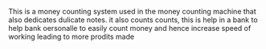This is a money counting system used in the money counting machine that also dedicates dulicate notes.
it also counts counts, this is help in a bank to help bank oersonalle to easily count money and hence increase speed of working leading to more prodits made
